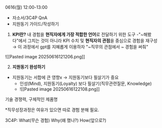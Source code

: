 0616(월) 12:00-13:00
- 자소서/3C4P QnA
- 지원동기 가이드/작성하기

1.  **KPI란?** 내 경험을 **현직자에게 가장 적합한 언어**로 전달하기 위한 도구 
  -"~해봤다"에서 그치는 것이 아니라 KPI 수치 및 **현직자의 관점**을 중심으로 경험을 재구성 → 이 과정에서 gpt를 지혜롭게 이용하자 "~직무의 관점에서 ~ 경험을 써줘"

![[Pasted image 20250616121206.png]]

2. **지원동기 완성하기**
 - 지원동기는 서합에 큰 영향x → 지원동기보다 필살기가 중요
   - 인성(Mind), 지원동기(Loyalty) 보다 필살기(직무관련질문, Knowledge)
   - ![[Pasted image 20250616122108.png]]

기술 경쟁력, 구체적인 제품명

*직무성장과정은 여유가 있으면 따로 경험 분해 필요. 


3C4P: What(무슨 경험) Why(왜 했나?) How(앞으로?)

